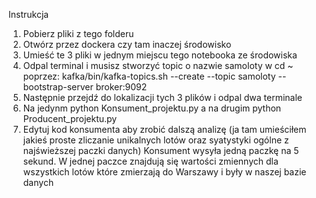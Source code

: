 Instrukcja
1) Pobierz pliki z tego folderu
2) Otwórz przez dockera czy tam inaczej środowisko
3) Umieść te 3 pliki w jednym miejscu tego notebooka ze środowiska
4) Odpal terminal i musisz stworzyć topic o nazwie samoloty w cd ~ poprzez: kafka/bin/kafka-topics.sh --create --topic samoloty --bootstrap-server broker:9092
5) Następnie przejdź do lokalizacji tych 3 plików i odpal dwa terminale
6) Na jedynm python Konsument_projektu.py a na drugim python Producent_projektu.py
7) Edytuj kod konsumenta aby zrobić dalszą analizę (ja tam umieściłem jakieś proste zliczanie unikalnych lotów oraz syatystyki ogólne z najświeższej paczki danych)
Konsument wysyła jedną paczkę na 5 sekund. W jednej paczce znajdują się wartości zmiennych dla wszystkich lotów które zmierzają do Warszawy i były w naszej bazie danych
